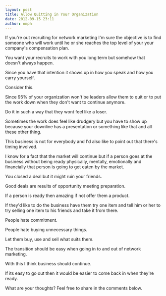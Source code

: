 ```yaml
---
layout: post
title: Allow Quitting in Your Organization
date: 2012-09-15 23:11
author: nmph
---
```


If you're out recruiting for network marketing I'm sure the objective is to find someone who will work until he or she reaches the top level of your your company's compensation plan. 

You want your recruits to work with you long term but somehow that doesn't always happen. 

Since you have that intention it shows up in how you speak and how you carry yourself. 

Consider this.

Since 95% of your organization won't be leaders allow them to quit or to put the work down when they don't want to continue anymore. 

Do it in such a way that they wont feel like a loser. 

Sometimes the work does feel like drudgery but you have to show up because your downline has a presentation or something like that and all these other thing. 

This business is not for everybody and I'd also like to point out that there's timing involved. 

I know for a fact that the market will continue but if a person goes at the business without being ready physically, mentally, emotionally and financially that person is going to get eaten by the market. 

You closed a deal but it might ruin your friends. 

Good deals are results of opportunity meeting preparation. 

If a person is ready then amazing if not offer them a product. 

If they'd like to do the business have them try one item and tell him or her to try selling one item to his friends and take it from there. 

People hate commitment. 

People hate buying unnecessary things. 

Let them buy, use and sell what suits them. 

The transition should be easy when going in to and out of network marketing. 

With this I think business should continue. 

If its easy to go out then it would be easier to come back in when they're ready. 

What are your thoughts? Feel free to share in the comments below.
